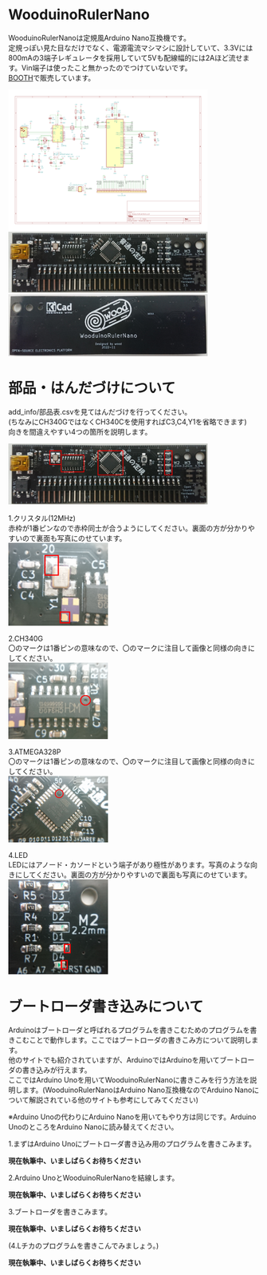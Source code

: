 # WooduinoRulerNano
WooduinoRulerNanoは定規風Arduino Nano互換機です。  
定規っぽい見た目なだけでなく、電源電流マシマシに設計していて、3.3Vには800mAの3端子レギュレータを採用していて5Vも配線幅的には2Aほど流せます。Vin端子は使ったこと無かったのでつけていないです。  
[BOOTH](https://woodrobo.booth.pm/items/3751720)で販売しています。

<img src="./add_info/schematic.png" alt="回路図" width="400"/>  
<img src="./add_info/WooduinoRulerNano.jpg" alt="基板表面" width="400"/>  
<img src="./add_info/WooduinoRulerNano_ura.jpg" alt="基板裏面" width="400"/>  

# 部品・はんだづけについて
add_info/部品表.csvを見てはんだづけを行ってください。  
(ちなみにCH340GではなくCH340Cを使用すればC3,C4,Y1を省略できます)  
向きを間違えやすい4つの箇所を説明します。  

<img src="./add_info/soldering_mistake_points.PNG" alt="回路図" width="400"/>  

1.クリスタル(12MHz)  
赤枠が1番ピンなので赤枠同士が合うようにしてください。裏面の方が分かりやすいので裏面も写真にのせています。  
<img src="./add_info/soldering_crystal12MHz.PNG" alt="回路図" width="200"/>  

2.CH340G  
〇のマークは1番ピンの意味なので、〇のマークに注目して画像と同様の向きにしてください。  
<img src="./add_info/soldering_CH340G.PNG" alt="回路図" width="200"/>  

3.ATMEGA328P  
〇のマークは1番ピンの意味なので、〇のマークに注目して画像と同様の向きにしてください。  
<img src="./add_info/soldering_ATMEGA328P.PNG" alt="回路図" width="200"/>  

4.LED  
LEDにはアノード・カソードという端子があり極性があります。写真のような向きにしてください。裏面の方が分かりやすいので裏面も写真にのせています。  
<img src="./add_info/soldering_LED.PNG" alt="回路図" width="200"/>  

# ブートローダ書き込みについて
Arduinoはブートローダと呼ばれるプログラムを書きこむためのプログラムを書きこむことで動作します。ここではブートローダの書きこみ方について説明します。  
他のサイトでも紹介されていますが、ArduinoではArduinoを用いてブートローダの書き込みが行えます。  
ここではArduino Unoを用いてWooduinoRulerNanoに書きこみを行う方法を説明します。(WooduinoRulerNanoはArduino Nano互換機なのでArduino Nanoについて解説されている他のサイトも参考にしてみてください)  

※Arduino Unoの代わりにArduino Nanoを用いてもやり方は同じです。Arduino UnoのところをArduino Nanoに読み替えてください。  

1.まずはArduino Unoにブートローダ書き込み用のプログラムを書きこみます。

**現在執筆中、いましばらくお待ちください**

2.Arduino UnoとWooduinoRulerNanoを結線します。  

**現在執筆中、いましばらくお待ちください**

3.ブートローダを書きこみます。

**現在執筆中、いましばらくお待ちください**

(4.Lチカのプログラムを書きこんでみましょう。)  

**現在執筆中、いましばらくお待ちください**